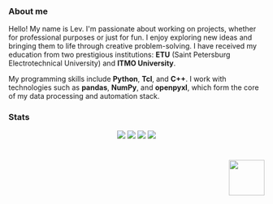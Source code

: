 
### About me

Hello! My name is Lev. I'm passionate about working on projects, whether for professional purposes or just for fun. I enjoy exploring new ideas and bringing them to life through creative problem-solving. I have received my education from two prestigious institutions: **ETU** (Saint Petersburg Electrotechnical University) and **ITMO University**.

My programming skills include **Python**, **Tcl**, and **C++**.
I work with technologies such as **pandas**, **NumPy**, and **openpyxl**, which form the core of my data processing and automation stack.

### Stats

<div align="center">
  
![](https://github-profile-summary-cards.vercel.app/api/cards/most-commit-language?username=nekriS&theme=github)
![](https://github-profile-summary-cards.vercel.app/api/cards/repos-per-language?username=nekriS&theme=github)
![](https://github-profile-summary-cards.vercel.app/api/cards/stats?username=nekriS&theme=github)
![](https://github-profile-summary-cards.vercel.app/api/cards/productive-time?username=nekriS&theme=github&utcOffset=3)

</div>

<h1 align="right"><img src="https://u.cubeupload.com/nekris/imageprocessing20210.gif" height="70"/></h1>
